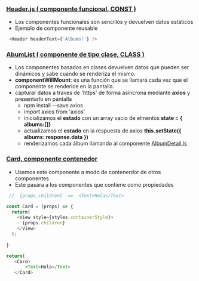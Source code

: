 ### [Header.js ( componente funcional, CONST )](https://github.com/manviny/RN/blob/master/ejemplos/Redux/src/components/Header.js)
- Los componentes funcionales son sencillos y devuelven datos estáticos  
- Ejemplo de componente reusable
```js  
 <Header headerText={'Albums!'} />
 ```
 
 ### [AbumList ( componente de tipo clase, CLASS )](https://github.com/manviny/RN/blob/master/ejemplos/Redux/src/components/AlbumList.js)
- Los componentes basados en clases devuelven datos que pueden ser dinámicos y sabe cuando se renderiza el mismo.  
- **componentWillMount**: es una función que se llamará cada vez que el componente se renderice en la pantalla.
- capturar datos a traves de 'https' de forma asíncrona mediante **axios** y presentarlo en pantalla
  - npm install --save axios 
  - import axios from 'axios'
  - inicializamos el **estado** con un array vacio de elmentos __state = { albums:[]}__
  - actualizamos el **estado** en la respuesta de axios __this.setState({ albums: response.data })__
  - renderizamos cada álbum llamando al componente [AlbumDetail.ls](https://github.com/manviny/RN/blob/master/ejemplos/Redux/src/components/AlbumDetail.js)
  
### [Card, componente contenedor](https://github.com/manviny/RN/blob/master/ejemplos/Redux/src/components/Card.js)
- Usamos este componente a modo de contenerdor de otros componentes
- Este pasara a los componentes que contiene como propiedades
```js
 //  {props.children}  ==  <Text>Hola</Text> 

const Card = (props) => {
  return(
    <View style={styles.containerStyle}>
      {props.children}
    </View>
  );
  
}

return(
   <Card>
       <Text>Hola</Text>    
   </Card> 

  
```
